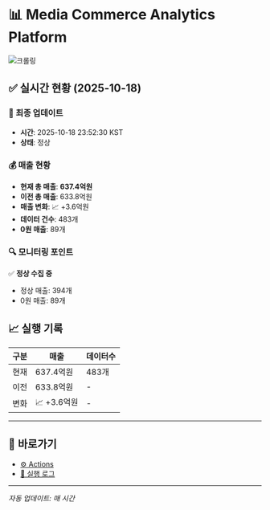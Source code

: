 # 📊 Media Commerce Analytics Platform

![크롤링](https://img.shields.io/badge/크롤링-정상-green)

## ✅ 실시간 현황 (2025-10-18)

### 📍 최종 업데이트
- **시간**: 2025-10-18 23:52:30 KST
- **상태**: 정상

### 💰 매출 현황
- **현재 총 매출**: **637.4억원**
- **이전 총 매출**: 633.8억원
- **매출 변화**: 📈 +3.6억원
- **데이터 건수**: 483개
- **0원 매출**: 89개

### 🔍 모니터링 포인트

✅ **정상 수집 중**
- 정상 매출: 394개
- 0원 매출: 89개


## 📈 실행 기록

| 구분 | 매출 | 데이터수 |
|------|------|----------|
| 현재 | 637.4억원 | 483개 |
| 이전 | 633.8억원 | - |
| 변화 | 📈 +3.6억원 | - |

---

## 🔗 바로가기

- [⚙️ Actions](../../actions)
- [📝 실행 로그](../../actions/workflows/daily_scraping.yml)

---

*자동 업데이트: 매 시간*
